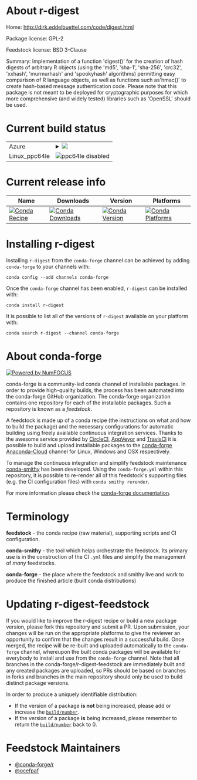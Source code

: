 About r-digest
==============

Home: http://dirk.eddelbuettel.com/code/digest.html

Package license: GPL-2

Feedstock license: BSD 3-Clause

Summary: Implementation of a function 'digest()' for the creation of hash digests of arbitrary R objects (using the 'md5', 'sha-1', 'sha-256', 'crc32', 'xxhash', 'murmurhash' and 'spookyhash' algorithms) permitting easy comparison of R language objects, as well as functions such as'hmac()' to create hash-based message authentication code. Please note that this package is not meant to be deployed for cryptographic purposes for which more comprehensive (and widely tested) libraries such as 'OpenSSL' should be used.



Current build status
====================


<table>
    
  <tr>
    <td>Azure</td>
    <td>
      <details>
        <summary>
          <a href="https://dev.azure.com/conda-forge/feedstock-builds/_build/latest?definitionId=1081&branchName=master">
            <img src="https://dev.azure.com/conda-forge/feedstock-builds/_apis/build/status/r-digest-feedstock?branchName=master">
          </a>
        </summary>
        <table>
          <thead><tr><th>Variant</th><th>Status</th></tr></thead>
          <tbody><tr>
              <td>linux_r_base3.5.1target_platformlinux-64</td>
              <td>
                <a href="https://dev.azure.com/conda-forge/feedstock-builds/_build/latest?definitionId=1081&branchName=master">
                  <img src="https://dev.azure.com/conda-forge/feedstock-builds/_apis/build/status/r-digest-feedstock?branchName=master&jobName=linux&configuration=linux_r_base3.5.1target_platformlinux-64" alt="variant">
                </a>
              </td>
            </tr><tr>
              <td>linux_r_base3.6target_platformlinux-64</td>
              <td>
                <a href="https://dev.azure.com/conda-forge/feedstock-builds/_build/latest?definitionId=1081&branchName=master">
                  <img src="https://dev.azure.com/conda-forge/feedstock-builds/_apis/build/status/r-digest-feedstock?branchName=master&jobName=linux&configuration=linux_r_base3.6target_platformlinux-64" alt="variant">
                </a>
              </td>
            </tr><tr>
              <td>osx_r_base3.5.1target_platformosx-64</td>
              <td>
                <a href="https://dev.azure.com/conda-forge/feedstock-builds/_build/latest?definitionId=1081&branchName=master">
                  <img src="https://dev.azure.com/conda-forge/feedstock-builds/_apis/build/status/r-digest-feedstock?branchName=master&jobName=osx&configuration=osx_r_base3.5.1target_platformosx-64" alt="variant">
                </a>
              </td>
            </tr><tr>
              <td>osx_r_base3.6target_platformosx-64</td>
              <td>
                <a href="https://dev.azure.com/conda-forge/feedstock-builds/_build/latest?definitionId=1081&branchName=master">
                  <img src="https://dev.azure.com/conda-forge/feedstock-builds/_apis/build/status/r-digest-feedstock?branchName=master&jobName=osx&configuration=osx_r_base3.6target_platformosx-64" alt="variant">
                </a>
              </td>
            </tr><tr>
              <td>win_r_base3.5.1target_platformwin-64</td>
              <td>
                <a href="https://dev.azure.com/conda-forge/feedstock-builds/_build/latest?definitionId=1081&branchName=master">
                  <img src="https://dev.azure.com/conda-forge/feedstock-builds/_apis/build/status/r-digest-feedstock?branchName=master&jobName=win&configuration=win_r_base3.5.1target_platformwin-64" alt="variant">
                </a>
              </td>
            </tr><tr>
              <td>win_r_base3.6target_platformwin-64</td>
              <td>
                <a href="https://dev.azure.com/conda-forge/feedstock-builds/_build/latest?definitionId=1081&branchName=master">
                  <img src="https://dev.azure.com/conda-forge/feedstock-builds/_apis/build/status/r-digest-feedstock?branchName=master&jobName=win&configuration=win_r_base3.6target_platformwin-64" alt="variant">
                </a>
              </td>
            </tr>
          </tbody>
        </table>
      </details>
    </td>
  </tr>
  <tr>
    <td>Linux_ppc64le</td>
    <td>
      <img src="https://img.shields.io/badge/ppc64le-disabled-lightgrey.svg" alt="ppc64le disabled">
    </td>
  </tr>
</table>

Current release info
====================

| Name | Downloads | Version | Platforms |
| --- | --- | --- | --- |
| [![Conda Recipe](https://img.shields.io/badge/recipe-r--digest-green.svg)](https://anaconda.org/conda-forge/r-digest) | [![Conda Downloads](https://img.shields.io/conda/dn/conda-forge/r-digest.svg)](https://anaconda.org/conda-forge/r-digest) | [![Conda Version](https://img.shields.io/conda/vn/conda-forge/r-digest.svg)](https://anaconda.org/conda-forge/r-digest) | [![Conda Platforms](https://img.shields.io/conda/pn/conda-forge/r-digest.svg)](https://anaconda.org/conda-forge/r-digest) |

Installing r-digest
===================

Installing `r-digest` from the `conda-forge` channel can be achieved by adding `conda-forge` to your channels with:

```
conda config --add channels conda-forge
```

Once the `conda-forge` channel has been enabled, `r-digest` can be installed with:

```
conda install r-digest
```

It is possible to list all of the versions of `r-digest` available on your platform with:

```
conda search r-digest --channel conda-forge
```


About conda-forge
=================

[![Powered by NumFOCUS](https://img.shields.io/badge/powered%20by-NumFOCUS-orange.svg?style=flat&colorA=E1523D&colorB=007D8A)](http://numfocus.org)

conda-forge is a community-led conda channel of installable packages.
In order to provide high-quality builds, the process has been automated into the
conda-forge GitHub organization. The conda-forge organization contains one repository
for each of the installable packages. Such a repository is known as a *feedstock*.

A feedstock is made up of a conda recipe (the instructions on what and how to build
the package) and the necessary configurations for automatic building using freely
available continuous integration services. Thanks to the awesome service provided by
[CircleCI](https://circleci.com/), [AppVeyor](https://www.appveyor.com/)
and [TravisCI](https://travis-ci.com/) it is possible to build and upload installable
packages to the [conda-forge](https://anaconda.org/conda-forge)
[Anaconda-Cloud](https://anaconda.org/) channel for Linux, Windows and OSX respectively.

To manage the continuous integration and simplify feedstock maintenance
[conda-smithy](https://github.com/conda-forge/conda-smithy) has been developed.
Using the ``conda-forge.yml`` within this repository, it is possible to re-render all of
this feedstock's supporting files (e.g. the CI configuration files) with ``conda smithy rerender``.

For more information please check the [conda-forge documentation](https://conda-forge.org/docs/).

Terminology
===========

**feedstock** - the conda recipe (raw material), supporting scripts and CI configuration.

**conda-smithy** - the tool which helps orchestrate the feedstock.
                   Its primary use is in the construction of the CI ``.yml`` files
                   and simplify the management of *many* feedstocks.

**conda-forge** - the place where the feedstock and smithy live and work to
                  produce the finished article (built conda distributions)


Updating r-digest-feedstock
===========================

If you would like to improve the r-digest recipe or build a new
package version, please fork this repository and submit a PR. Upon submission,
your changes will be run on the appropriate platforms to give the reviewer an
opportunity to confirm that the changes result in a successful build. Once
merged, the recipe will be re-built and uploaded automatically to the
`conda-forge` channel, whereupon the built conda packages will be available for
everybody to install and use from the `conda-forge` channel.
Note that all branches in the conda-forge/r-digest-feedstock are
immediately built and any created packages are uploaded, so PRs should be based
on branches in forks and branches in the main repository should only be used to
build distinct package versions.

In order to produce a uniquely identifiable distribution:
 * If the version of a package **is not** being increased, please add or increase
   the [``build/number``](https://conda.io/docs/user-guide/tasks/build-packages/define-metadata.html#build-number-and-string).
 * If the version of a package **is** being increased, please remember to return
   the [``build/number``](https://conda.io/docs/user-guide/tasks/build-packages/define-metadata.html#build-number-and-string)
   back to 0.

Feedstock Maintainers
=====================

* [@conda-forge/r](https://github.com/conda-forge/r/)
* [@ocefpaf](https://github.com/ocefpaf/)

